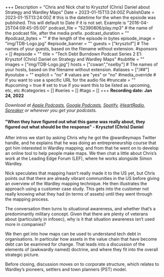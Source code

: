+++
Description = "Chris and Nick chat to Krysztof (Chris) Daniel about Strategy and Wardley Maps"
Date = 2023-01-15T13:24:00Z
PublishDate = 2023-01-15T13:24:00Z # this is the datetime for the when the epsiode was published. This will default to Date if it is not set. Example is "2016-04-25T04:09:45-05:00"
podcast_file = "52390806/play.mp3" # the name of the podcast file, after the media prefix.
podcast_duration = ""
#podcast_bytes = "" # the length of the episode in bytes
episode_image = "img/TDB-Logo.jpg"
#episode_banner = ""
guests = ["krysztof"] # The names of your guests, based on the filename without extension.
#sponsors = []
#episode = ""
title = "Tech Debt Burndown Podcast Series 2 E1: Krysztof (Chris) Daniel on Strategy and Wardley Maps"
#subtitle = ""
images = ["img/TDB-Logo.jpg"]
hosts = ["cswan","nselby"] # The names of your hosts, based on the filename without extension.
#aliases = ["/##"]
#youtube = ""
explicit = "no" # values are "yes" or "no"
#media_override # if you want to use a specific URL for the audio file
#truncate = ""
#upcoming = true # set to true if you want this to be listed as upcoming, etc, etc
#categories = []
#series = []
#tags = []
+++
**Recording date: Jan 24, 2022**

*Download at [Apple Podcasts](https://podcastsconnect.apple.com/my-podcasts/the-tech-debt-burndown-podcast/1562710899), [Google Podcasts](https://podcasts.google.com/feed/aHR0cHM6Ly93d3cuc3ByZWFrZXIuY29tL3Nob3cvNDg3MzE4MC9lcGlzb2Rlcy9mZWVk), [Spotify](https://open.spotify.com/show/0t15PUgvQYNWQ6LYXJ8zkz), [iHeartRadio](https://iheart.com/podcast/81137852), [Spreaker](https://www.spreaker.com/show/the-tech-debt-burndown-podcast) or wherever you get your podcasts.*

#### "When they have figured out what this game was really about, they figured out what should be the response" - Krysztof (Chris) Daniel ####

After intros we start by asking Chris why he got the @wardleymaps Twitter handle, and he explains that he was doing an entrepreneurship course that got him interested in Wardley mapping; and from that he went on to develop an online tool to help people make maps. We then chat a little about Chris’s work at the Leading Edge Forum (LEF), where he works alongside Simon Wardley.

Nick speculates that mapping hasn’t really made it to the US yet, but Chris points out that there are already vibrant communities in the US before giving an overview of the Wardley mapping technique. He then illustrates the approach using a customer case study. This gets into the customer not really knowing what they had (in terms of assets) until they went through the mapping process.

The conversation then turns to situational awareness, and whether that’s a predominantly military concept. Given that there are plenty of veterans about (particularly in infosec), why is it that situation awareness isn’t used more in companies?

We then get into how maps can be used to understand tech debt in organisations. In particular how assets in the value chain that have become debt can be examined for change. That leads into a discussion of the elements of (awkwardly named) doctrine, and where they fit into the overall strategic picture.

Before closing, discussion moves on to corporate structure, which relates to Wardley’s pioneers, settlers and town planners (PST) model.
